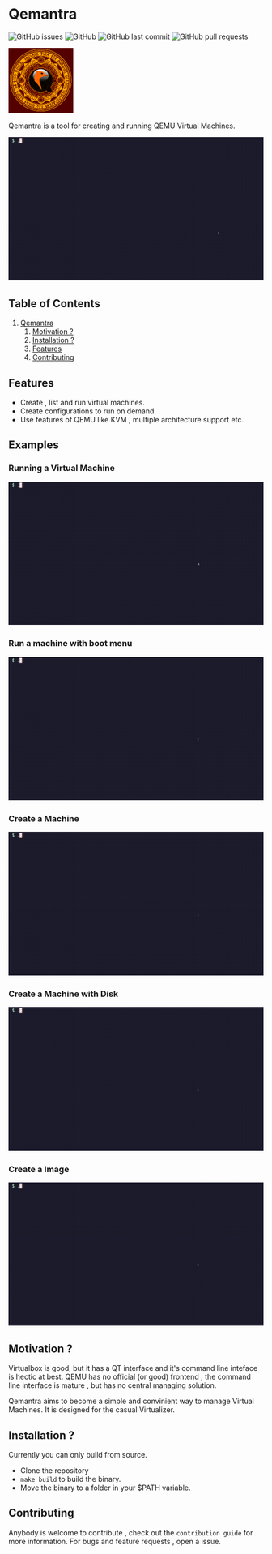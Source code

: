 
# Qemantra
![GitHub issues](https://img.shields.io/github/issues-raw/pspiagicw/qemantra?logoColor=%23ffb86c&style=for-the-badge)
![GitHub](https://img.shields.io/github/license/pspiagicw/qemantra?style=for-the-badge)
![GitHub last commit](https://img.shields.io/github/last-commit/pspiagicw/qemantra?style=for-the-badge)
![GitHub pull requests](https://img.shields.io/github/issues-pr/pspiagicw/qemantra?style=for-the-badge)

![QEMantra Icon](./assets/qemantra_icon_128.png)
<a id="orgd792ca5"></a>




Qemantra is a tool for creating and running QEMU Virtual Machines.

![img](./assets/gifs/intro.gif)


## Table of Contents

1.  [Qemantra](#orgd792ca5)
    1.  [Motivation ?](#org7e245cb)
    2.  [Installation ?](#org1a144a1)
    3.  [Features](#org18f5296)
    4.  [Contributing](#orgfacc51e)


<a id="org18f5296"></a>

## Features

-   Create , list and run virtual machines.
-   Create configurations to run on demand.
-   Use features of QEMU like KVM , multiple architecture support etc.

## Examples
### Running a Virtual Machine
![img](./assets/gifs/run-iso.gif)


### Run a machine with boot menu
![img](./assets/gifs/run-menu.gif)


### Create a Machine
![img](./assets/gifs/create-machine-disk.gif)

### Create a Machine with Disk
![img](./assets/gifs/create-machine-no-disk.gif)

### Create a Image
![img](./assets/gifs/create-img.gif)


<a id="org7e245cb"></a>

## Motivation ?

Virtualbox is good, but it has a QT interface and it's command line inteface is hectic at best.
QEMU has no official (or good) frontend , the command line interface is mature , but has no central managing solution.

Qemantra aims to become a simple and convinient way to manage Virtual Machines. It is designed for the casual Virtualizer.


<a id="org1a144a1"></a>

## Installation ?

Currently you can only build from source.

-   Clone the repository
-   `make build` to build the binary.
-   Move the binary to a folder in your $PATH variable.


<a id="orgfacc51e"></a>

## Contributing

Anybody is welcome to contribute , check out the `contribution guide` for more information.
For bugs and feature requests , open a issue.

